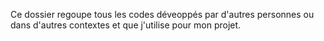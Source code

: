 Ce dossier regoupe tous les codes déveoppés par d'autres personnes ou dans d'autres contextes et que j'utilise pour mon projet.